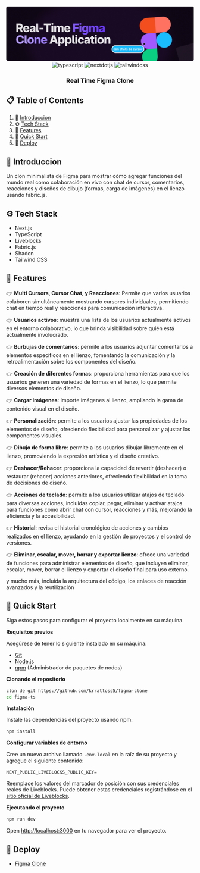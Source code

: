 <div align="center">
  <br />
    <a href="/con chats de cursor.png" target="_blank">
      <img src="./public/con chats de cursor.png" alt="Project Banner">
    </a>
  <br />

  <div>
    <img src="https://img.shields.io/badge/-TypeScript-black?style=for-the-badge&logoColor=white&logo=typescript&color=3178C6" alt="typescript" />
    <img src="https://img.shields.io/badge/-Next_JS-black?style=for-the-badge&logoColor=white&logo=nextdotjs&color=000000" alt="nextdotjs" />
    <img src="https://img.shields.io/badge/-Tailwind_CSS-black?style=for-the-badge&logoColor=white&logo=tailwindcss&color=06B6D4" alt="tailwindcss" />
  </div>

  <h3 align="center">Real Time Figma Clone</h3>

</div>

## 📋 <a name="table">Table of Contents</a>

1. 🤖 [Introduccion](#introduccion)
2. ⚙️ [Tech Stack](#tech-stack)
3. 🔋 [Features](#features)
4. 🤸 [Quick Start](#quick-start)
5. 🔗 [Deploy](#deploy)

## <a name="introduccion">🤖 Introduccion</a>

Un clon minimalista de Figma para mostrar cómo agregar funciones del mundo real como colaboración en vivo con chat de cursor, comentarios, reacciones y diseños de dibujo (formas, carga de imágenes) en el lienzo usando fabric.js.

## <a name="tech-stack">⚙️ Tech Stack</a>

- Next.js
- TypeScript
- Liveblocks
- Fabric.js
- Shadcn
- Tailwind CSS

## <a name="features">🔋 Features</a>

👉 **Multi Cursors, Cursor Chat, y Reacciones**: Permite que varios usuarios colaboren simultáneamente mostrando cursores individuales, permitiendo chat en tiempo real y reacciones para comunicación interactiva.

👉 **Usuarios activos**: muestra una lista de los usuarios actualmente activos en el entorno colaborativo, lo que brinda visibilidad sobre quién está actualmente involucrado.

👉 **Burbujas de comentarios**: permite a los usuarios adjuntar comentarios a elementos específicos en el lienzo, fomentando la comunicación y la retroalimentación sobre los componentes del diseño.

👉 **Creación de diferentes formas**: proporciona herramientas para que los usuarios generen una variedad de formas en el lienzo, lo que permite diversos elementos de diseño.

👉 **Cargar imágenes**: Importe imágenes al lienzo, ampliando la gama de contenido visual en el diseño.

👉 **Personalización**: permite a los usuarios ajustar las propiedades de los elementos de diseño, ofreciendo flexibilidad para personalizar y ajustar los componentes visuales.

👉 **Dibujo de forma libre**: permite a los usuarios dibujar libremente en el lienzo, promoviendo la expresión artística y el diseño creativo.

👉 **Deshacer/Rehacer**: proporciona la capacidad de revertir (deshacer) o restaurar (rehacer) acciones anteriores, ofreciendo flexibilidad en la toma de decisiones de diseño.

👉 **Acciones de teclado**: permite a los usuarios utilizar atajos de teclado para diversas acciones, incluidas copiar, pegar, eliminar y activar atajos para funciones como abrir chat con cursor, reacciones y más, mejorando la eficiencia y la accesibilidad.

👉 **Historial**: revisa el historial cronológico de acciones y cambios realizados en el lienzo, ayudando en la gestión de proyectos y el control de versiones.

👉 **Eliminar, escalar, mover, borrar y exportar lienzo**: ofrece una variedad de funciones para administrar elementos de diseño, que incluyen eliminar, escalar, mover, borrar el lienzo y exportar el diseño final para uso externo.

y mucho más, incluida la arquitectura del código, los enlaces de reacción avanzados y la reutilización

## <a name="quick-start">🤸 Quick Start</a>

Siga estos pasos para configurar el proyecto localmente en su máquina.

**Requisitos previos**

Asegúrese de tener lo siguiente instalado en su máquina:

- [Git](https://git-scm.com/)
- [Node.js](https://nodejs.org/en)
- [npm](https://www.npmjs.com/) (Administrador de paquetes de nodos)

**Clonando el repositorio**

```bash
clon de git https://github.com/krrattoss5/figma-clone
cd figma-ts
```

**Instalación**

Instale las dependencias del proyecto usando npm:

```bash
npm install
```

**Configurar variables de entorno**

Cree un nuevo archivo llamado `.env.local` en la raíz de su proyecto y agregue el siguiente contenido:

```env
NEXT_PUBLIC_LIVEBLOCKS_PUBLIC_KEY=
```

Reemplace los valores del marcador de posición con sus credenciales reales de Liveblocks. Puede obtener estas credenciales registrándose en el [sitio oficial de Liveblocks](https://liveblocks.io).

**Ejecutando el proyecto**

```bash
npm run dev
```

Open [http://localhost:3000](http://localhost:3000) en tu navegador para ver el proyecto.

## <a name="deploy">🔗 Deploy</a>

- [Figma Clone](https://figma-clone-lgrpmbr88-krrattoss5s-projects.vercel.app/)
